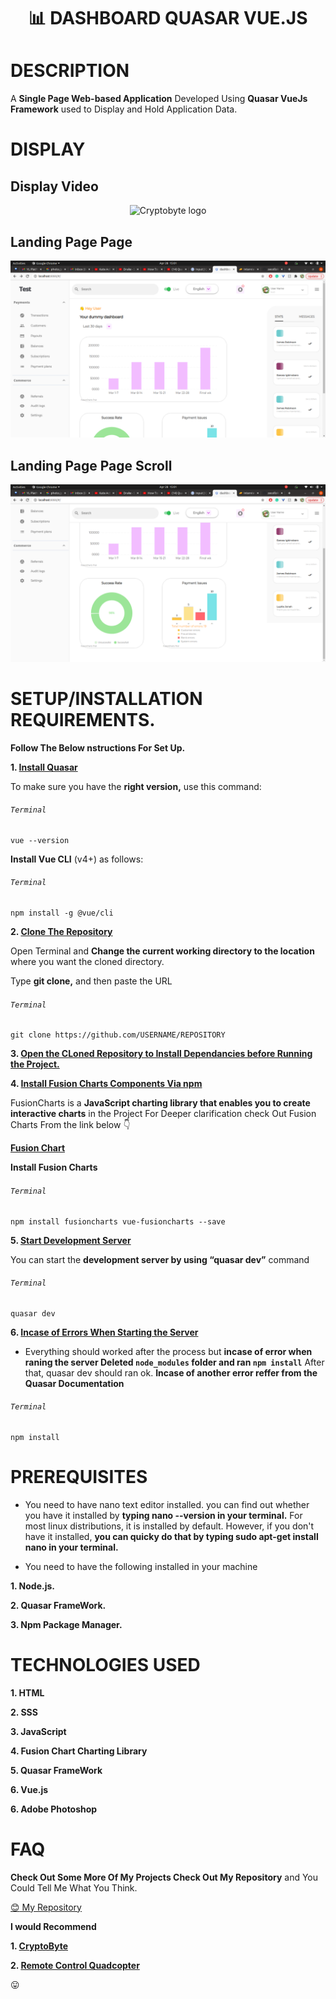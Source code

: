 # <p align="center"> :bar_chart: DASHBOARD QUASAR VUE.JS <p>



# DESCRIPTION

A **Single Page Web-based Application** Developed Using **Quasar VueJs Framework** used to Display and Hold Application Data.


# DISPLAY

## Display Video

<p align="center">
<img width="250" src="" alt="Cryptobyte logo" />
<p>

## Landing Page Page

<p align="center">
<img align="centre" src="Spec.md/Landing1.png" alt="Login Page" />
<p>

## Landing Page Page Scroll

<p align="center">
<img align="centre" src="Spec.md/Landing2.png" alt="Reset Password Page" />
<p>

# SETUP/INSTALLATION REQUIREMENTS.

**Follow The Below nstructions For Set Up.**


**1. [Install Quasar](https://quasar.dev/start/vue-cli-plugin)**

To make sure you have the **right version,** use this command:

###### `Terminal`

```
vue --version
```

**Install Vue CLI** (v4+) as follows:

###### `Terminal`

```
npm install -g @vue/cli
```


**2. [Clone The Repository](https://docs.github.com/en/github/creating-cloning-and-archiving-repositories/cloning-a-repository)**

Open Terminal and **Change the current working directory to the location** where you want the cloned directory.

Type **git clone,** and then paste the URL

###### `Terminal`

```
git clone https://github.com/USERNAME/REPOSITORY
```

**3. [Open the CLoned Repository to Install Dependancies before Running the Project.](https://quasar.dev/quasar-cli/commands-list)**

**4. [Install Fusion Charts Components Via npm](https://www.fusioncharts.com/dev/getting-started/vue/your-first-chart-using-vuejs)**

FusionCharts is a **JavaScript charting library that enables you to create interactive charts** in the Project For Deeper clarification check Out Fusion Charts From the link below :point_down:

**[Fusion Chart](http://www.reddit.com)**

**Install Fusion Charts**

###### `Terminal`

```
npm install fusioncharts vue-fusioncharts --save
```

**5. [Start Development Server](https://quasar.dev/quasar-cli/commands-list)**

You can start the **development server by using “quasar dev”** command

###### `Terminal`

```
quasar dev
```



**6. [Incase of Errors When Starting the Server](https://quasar.dev/introduction-to-quasar)**

- Everything should worked after the process but **incase of error when raning the server Deleted ```node_modules``` folder and ran ```npm install```** After that, quasar dev should ran ok. **Incase of another error reffer from the Quasar Documentation**

###### `Terminal`

```
npm install
```


#  PREREQUISITES

- You need to have nano text editor installed. you can find out whether you have it installed by **typing nano --version in your terminal.** For most linux distributions, it is installed by default. However, if you don't have it installed, **you can quicky do that by typing sudo apt-get install nano in your terminal.**

- You need to have the following installed in your machine

**1.  Node.js.**

**2. Quasar FrameWork.**

**3. Npm Package Manager.**


# TECHNOLOGIES USED

**1. HTML**

**2. SSS**

**3. JavaScript**

**4. Fusion Chart Charting Library**

**5. Quasar FrameWork**

**6. Vue.js**

**6. Adobe Photoshop**

# FAQ

**Check Out Some More Of My Projects Check Out My Repository** and You Could Tell Me What You Think.

[:blush: My Repository](https://github.com/zecollokaris?tab=repositories)

**I would Recommend** 

**1. [CryptoByte](https://github.com/zecollokaris/CryptoByte-Blockchain-Android)**

**2. [Remote Control Quadcopter](https://github.com/zecollokaris/Remote-Control-Falcon-1-Quadcopter)**

:stuck_out_tongue: 
